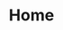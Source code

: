 ---
layout: default
title: Home
nav_order: 1
description: "Documentation of 'Remote Diagnostics of Computer Network' - ASTEC funded project 2020."
permalink: /
---